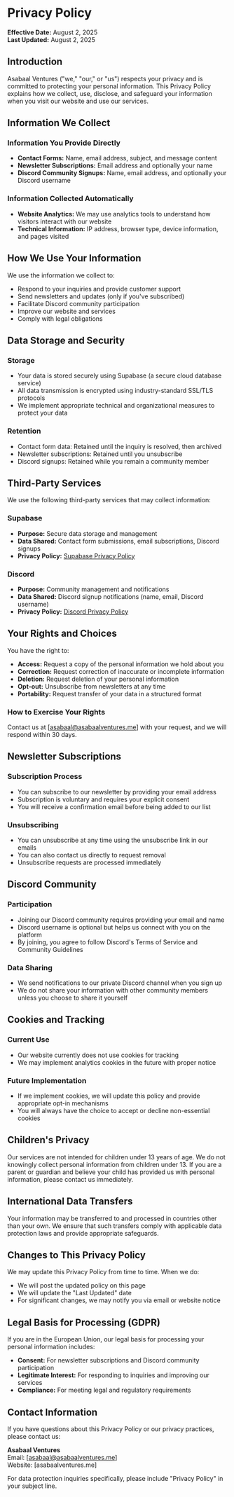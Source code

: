 # Privacy Policy

**Effective Date:** August 2, 2025  
**Last Updated:** August 2, 2025

## Introduction

Asabaal Ventures ("we," "our," or "us") respects your privacy and is committed to protecting your personal information. This Privacy Policy explains how we collect, use, disclose, and safeguard your information when you visit our website and use our services.

## Information We Collect

### Information You Provide Directly
- **Contact Forms:** Name, email address, subject, and message content
- **Newsletter Subscriptions:** Email address and optionally your name
- **Discord Community Signups:** Name, email address, and optionally your Discord username

### Information Collected Automatically
- **Website Analytics:** We may use analytics tools to understand how visitors interact with our website
- **Technical Information:** IP address, browser type, device information, and pages visited

## How We Use Your Information

We use the information we collect to:
- Respond to your inquiries and provide customer support
- Send newsletters and updates (only if you've subscribed)
- Facilitate Discord community participation
- Improve our website and services
- Comply with legal obligations

## Data Storage and Security

### Storage
- Your data is stored securely using Supabase (a secure cloud database service)
- All data transmission is encrypted using industry-standard SSL/TLS protocols
- We implement appropriate technical and organizational measures to protect your data

### Retention
- Contact form data: Retained until the inquiry is resolved, then archived
- Newsletter subscriptions: Retained until you unsubscribe
- Discord signups: Retained while you remain a community member

## Third-Party Services

We use the following third-party services that may collect information:

### Supabase
- **Purpose:** Secure data storage and management
- **Data Shared:** Contact form submissions, email subscriptions, Discord signups
- **Privacy Policy:** [Supabase Privacy Policy](https://supabase.com/privacy)

### Discord
- **Purpose:** Community management and notifications
- **Data Shared:** Discord signup notifications (name, email, Discord username)
- **Privacy Policy:** [Discord Privacy Policy](https://discord.com/privacy)

## Your Rights and Choices

You have the right to:
- **Access:** Request a copy of the personal information we hold about you
- **Correction:** Request correction of inaccurate or incomplete information
- **Deletion:** Request deletion of your personal information
- **Opt-out:** Unsubscribe from newsletters at any time
- **Portability:** Request transfer of your data in a structured format

### How to Exercise Your Rights
Contact us at [asabaal@asabaalventures.me] with your request, and we will respond within 30 days.

## Newsletter Subscriptions

### Subscription Process
- You can subscribe to our newsletter by providing your email address
- Subscription is voluntary and requires your explicit consent
- You will receive a confirmation email before being added to our list

### Unsubscribing
- You can unsubscribe at any time using the unsubscribe link in our emails
- You can also contact us directly to request removal
- Unsubscribe requests are processed immediately

## Discord Community

### Participation
- Joining our Discord community requires providing your email and name
- Discord username is optional but helps us connect with you on the platform
- By joining, you agree to follow Discord's Terms of Service and Community Guidelines

### Data Sharing
- We send notifications to our private Discord channel when you sign up
- We do not share your information with other community members unless you choose to share it yourself

## Cookies and Tracking

### Current Use
- Our website currently does not use cookies for tracking
- We may implement analytics cookies in the future with proper notice

### Future Implementation
- If we implement cookies, we will update this policy and provide appropriate opt-in mechanisms
- You will always have the choice to accept or decline non-essential cookies

## Children's Privacy

Our services are not intended for children under 13 years of age. We do not knowingly collect personal information from children under 13. If you are a parent or guardian and believe your child has provided us with personal information, please contact us immediately.

## International Data Transfers

Your information may be transferred to and processed in countries other than your own. We ensure that such transfers comply with applicable data protection laws and provide appropriate safeguards.

## Changes to This Privacy Policy

We may update this Privacy Policy from time to time. When we do:
- We will post the updated policy on this page
- We will update the "Last Updated" date
- For significant changes, we may notify you via email or website notice

## Legal Basis for Processing (GDPR)

If you are in the European Union, our legal basis for processing your personal information includes:
- **Consent:** For newsletter subscriptions and Discord community participation
- **Legitimate Interest:** For responding to inquiries and improving our services
- **Compliance:** For meeting legal and regulatory requirements

## Contact Information

If you have questions about this Privacy Policy or our privacy practices, please contact us:

**Asabaal Ventures**  
Email: [asabaal@asabaalventures.me]  
Website: [asabaalventures.me]

For data protection inquiries specifically, please include "Privacy Policy" in your subject line.